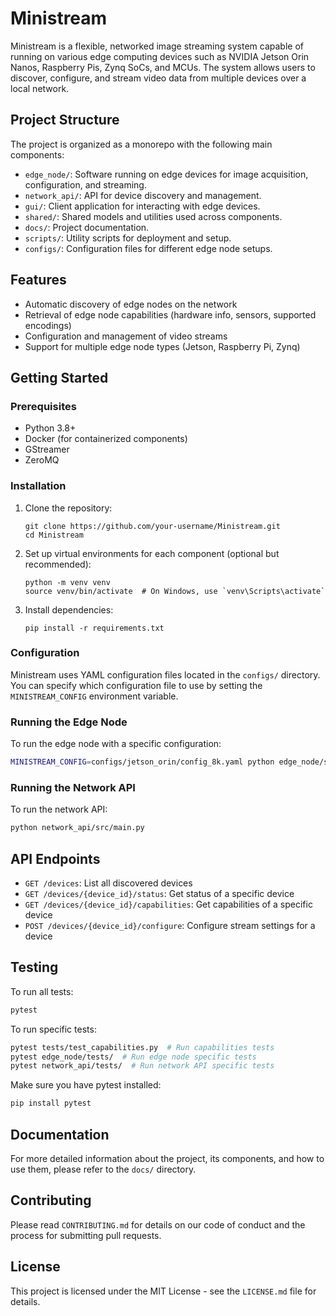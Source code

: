 # Ministream

Ministream is a flexible, networked image streaming system capable of running on various edge computing devices such as NVIDIA Jetson Orin Nanos, Raspberry Pis, Zynq SoCs, and MCUs. The system allows users to discover, configure, and stream video data from multiple devices over a local network.

## Project Structure

The project is organized as a monorepo with the following main components:

- `edge_node/`: Software running on edge devices for image acquisition, configuration, and streaming.
- `network_api/`: API for device discovery and management.
- `gui/`: Client application for interacting with edge devices.
- `shared/`: Shared models and utilities used across components.
- `docs/`: Project documentation.
- `scripts/`: Utility scripts for deployment and setup.
- `configs/`: Configuration files for different edge node setups.

## Features

- Automatic discovery of edge nodes on the network
- Retrieval of edge node capabilities (hardware info, sensors, supported encodings)
- Configuration and management of video streams
- Support for multiple edge node types (Jetson, Raspberry Pi, Zynq)

## Getting Started

### Prerequisites

- Python 3.8+
- Docker (for containerized components)
- GStreamer
- ZeroMQ

### Installation

1. Clone the repository:
   ```
   git clone https://github.com/your-username/Ministream.git
   cd Ministream
   ```

2. Set up virtual environments for each component (optional but recommended):
   ```
   python -m venv venv
   source venv/bin/activate  # On Windows, use `venv\Scripts\activate`
   ```

3. Install dependencies:
   ```
   pip install -r requirements.txt
   ```

### Configuration

Ministream uses YAML configuration files located in the `configs/` directory. You can specify which configuration file to use by setting the `MINISTREAM_CONFIG` environment variable.

### Running the Edge Node

To run the edge node with a specific configuration:

```bash
MINISTREAM_CONFIG=configs/jetson_orin/config_8k.yaml python edge_node/src/main.py
```

### Running the Network API

To run the network API:

```bash
python network_api/src/main.py
```

## API Endpoints

- `GET /devices`: List all discovered devices
- `GET /devices/{device_id}/status`: Get status of a specific device
- `GET /devices/{device_id}/capabilities`: Get capabilities of a specific device
- `POST /devices/{device_id}/configure`: Configure stream settings for a device

## Testing

To run all tests:

```bash
pytest
```

To run specific tests:

```bash
pytest tests/test_capabilities.py  # Run capabilities tests
pytest edge_node/tests/  # Run edge node specific tests
pytest network_api/tests/  # Run network API specific tests
```

Make sure you have pytest installed:

```bash
pip install pytest
```

## Documentation

For more detailed information about the project, its components, and how to use them, please refer to the `docs/` directory.

## Contributing

Please read `CONTRIBUTING.md` for details on our code of conduct and the process for submitting pull requests.

## License

This project is licensed under the MIT License - see the `LICENSE.md` file for details.
